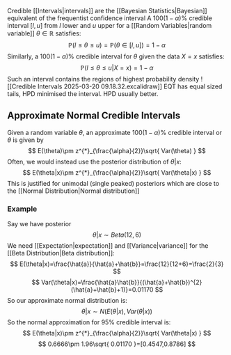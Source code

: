 Credible [[Intervals|intervals]] are the [[Bayesian Statistics|Bayesian]] equivalent of the frequentist confidence interval
A $100(1-\alpha)\%$ credible interval $[l,u]$ from $l$ lower and $u$ upper for a [[Random Variables|random variable]] $\theta \in\mathbb{R}$ satisfies:
$$
\mathbb{P}(l\leq\theta \leq u)=\mathbb{P}(\theta \in [l,u])=1-\alpha
$$
Similarly, a $100(1-\alpha)\%$ credible interval for $\theta$ given the data $X=x$ satisfies:
$$
\mathbb{P}(l\leq\theta \leq u|X=x)=1-\alpha
$$
Such an interval contains the regions of highest probability density
![[Credible Intervals 2025-03-20 09.18.32.excalidraw]]
EQT has equal sized tails, HPD minimised the interval. HPD usually better.
## Approximate Normal Credible Intervals
Given a random variable $\theta$, an approximate $100(1-\alpha)\%$ credible interval or $\theta$ is given by
$$
E(\theta)\pm z^{*}_{\frac{\alpha}{2}}\sqrt{ Var(\theta) }
$$
Often, we would instead use the posterior distribution of $\theta|x$:
$$
E(\theta|x)\pm z^{*}_{\frac{\alpha}{2}}\sqrt{ Var(\theta|x) }
$$
This is justified for unimodal (single peaked) posteriors which are close to the [[Normal Distribution|Normal distribution]]
### Example
Say we have posterior
$$
\theta|x\sim Be ta(12,6)
$$
We need [[Expectation|expectation]] and [[Variance|variance]] for the [[Beta Distribution|Beta distribution]]:
$$
E(\theta|x)=\frac{\hat{a}}{\hat{a}+\hat{b}}=\frac{12}{12+6}=\frac{2}{3}
$$
$$
Var(\theta|x)=\frac{\hat{a}\hat{b}}{(\hat{a}+\hat{b})^{2}(\hat{a}+\hat{b}+1)}=0.01170
$$
So our approximate normal distribution is:
$$
\theta|x\sim N(E(\theta|x),Var(\theta|x))
$$
So the normal approximation for $95\%$ credible interval is:
$$
E(\theta|x)\pm z^{*}_{\frac{\alpha}{2}}\sqrt{ Var(\theta|x) }
$$
$$
 0.6666\pm 1.96\sqrt{ 0.01170 }=[0.4547,0.8786]
$$

